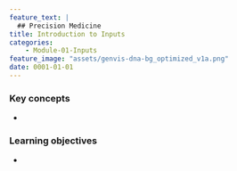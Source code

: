 ```yaml
---
feature_text: |
  ## Precision Medicine
title: Introduction to Inputs
categories:
    - Module-01-Inputs
feature_image: "assets/genvis-dna-bg_optimized_v1a.png"
date: 0001-01-01
---
```


### Key concepts
* 

### Learning objectives
* 
